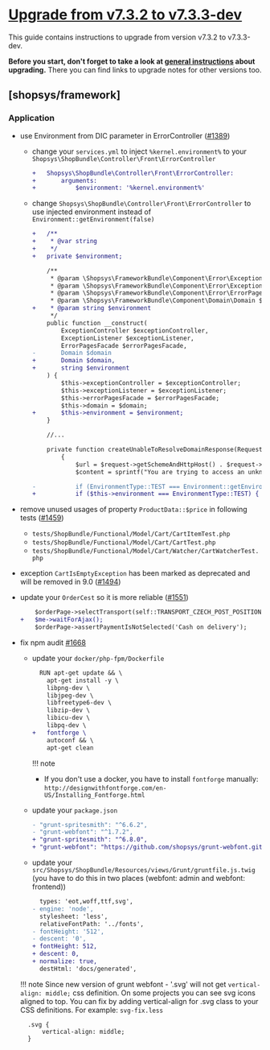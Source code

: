 # [Upgrade from v7.3.2 to v7.3.3-dev](https://github.com/shopsys/shopsys/compare/v7.3.2...7.3)

This guide contains instructions to upgrade from version v7.3.2 to v7.3.3-dev.

**Before you start, don't forget to take a look at [general instructions](https://github.com/shopsys/shopsys/blob/7.3/UPGRADE.md) about upgrading.**
There you can find links to upgrade notes for other versions too.

## [shopsys/framework]

### Application
- use Environment from DIC parameter in ErrorController ([#1389](https://github.com/shopsys/shopsys/pull/1389))
    - change your `services.yml` to inject `%kernel.environment%` to your `Shopsys\ShopBundle\Controller\Front\ErrorController`
        ```diff
        +   Shopsys\ShopBundle\Controller\Front\ErrorController:
        +       arguments:
        +           $environment: '%kernel.environment%'
        ```
    - change `Shopsys\ShopBundle\Controller\Front\ErrorController` to use injected environment instead of `Environment::getEnvironment(false)`
        ```diff
        +   /**
        +    * @var string
        +    */
        +   private $environment;

            /**
             * @param \Shopsys\FrameworkBundle\Component\Error\ExceptionController $exceptionController
             * @param \Shopsys\FrameworkBundle\Component\Error\ExceptionListener $exceptionListener
             * @param \Shopsys\FrameworkBundle\Component\Error\ErrorPagesFacade $errorPagesFacade
             * @param \Shopsys\FrameworkBundle\Component\Domain\Domain $domain
        +    * @param string $environment
             */
            public function __construct(
                ExceptionController $exceptionController,
                ExceptionListener $exceptionListener,
                ErrorPagesFacade $errorPagesFacade,
        -       Domain $domain
        +       Domain $domain,
        +       string $environment
            ) {
                $this->exceptionController = $exceptionController;
                $this->exceptionListener = $exceptionListener;
                $this->errorPagesFacade = $errorPagesFacade;
                $this->domain = $domain;
        +       $this->environment = $environment;
            }

            //...

            private function createUnableToResolveDomainResponse(Request $request): Response
                {
                    $url = $request->getSchemeAndHttpHost() . $request->getBasePath();
                    $content = sprintf("You are trying to access an unknown domain '%s'.", $url);

        -           if (EnvironmentType::TEST === Environment::getEnvironment(false)) {    
        +           if ($this->environment === EnvironmentType::TEST) {
        ```
- remove unused usages of property `ProductData::$price` in following tests ([#1459](https://github.com/shopsys/shopsys/pull/1459))
    - `tests/ShopBundle/Functional/Model/Cart/CartItemTest.php`
    - `tests/ShopBundle/Functional/Model/Cart/CartTest.php`
    - `tests/ShopBundle/Functional/Model/Cart/Watcher/CartWatcherTest.php`

- exception `CartIsEmptyException` has been marked as deprecated and will be removed in 9.0 ([#1494](https://github.com/shopsys/shopsys/pull/1494))
- update your `OrderCest` so it is more reliable ([#1551](https://github.com/shopsys/shopsys/pull/1551))
    ```diff
        $orderPage->selectTransport(self::TRANSPORT_CZECH_POST_POSITION);
    +   $me->waitForAjax();
        $orderPage->assertPaymentIsNotSelected('Cash on delivery');
    ```
- fix npm audit [#1668](https://github.com/shopsys/shopsys/pull/1668)
    - update your `docker/php-fpm/Dockerfile`
      ```diff
        RUN apt-get update && \
          apt-get install -y \
          libpng-dev \
          libjpeg-dev \
          libfreetype6-dev \
          libzip-dev \
          libicu-dev \
          libpq-dev \
      +   fontforge \
          autoconf && \
          apt-get clean
      ```
      !!! note 
      - If you don't use a docker, you have to install `fontforge` manually: `http://designwithfontforge.com/en-US/Installing_Fontforge.html`
      
    - update your `package.json`
      ```diff
      - "grunt-spritesmith": "^6.6.2",
      - "grunt-webfont": "^1.7.2",
      + "grunt-spritesmith": "^6.8.0",
      + "grunt-webfont": "https://github.com/shopsys/grunt-webfont.git#fix-npm-audit",
      ```
    - update your `src/Shopsys/ShopBundle/Resources/views/Grunt/gruntfile.js.twig` (you have to do this in two places (webfont: admin and webfont: frontend))
      ```diff
        types: 'eot,woff,ttf,svg',
      - engine: 'node',
        stylesheet: 'less',
        relativeFontPath: '../fonts',
      - fontHeight: '512',
      - descent: '0',
      + fontHeight: 512,
      + descent: 0,
      + normalize: true,
        destHtml: 'docs/generated',
      ```
    !!! note
    Since new version of grunt webfont - '.svg' will not get `vertical-align: middle;` css definition.
    On some projects you can see svg icons aligned to top.
    You can fix by adding vertical-align for .svg class to your CSS definitions.
    For example: `svg-fix.less` 
    ```less
      .svg {
          vertical-align: middle;
      }
    ```
